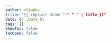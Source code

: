 ```yaml
---
author: zhjwpku
title: "{{ replace .Name "-" " " | title }}"
date: {{ .Date }}
tags: []
ShowToc: false
TocOpen: false
---
```

